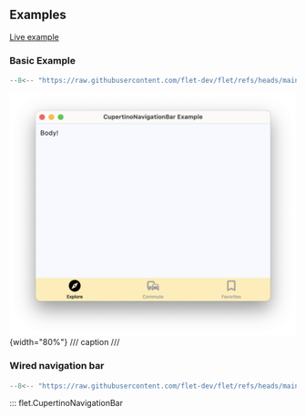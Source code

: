## Examples

[Live example](https://flet-controls-gallery.fly.dev/navigation/cupertinonavigationbar)

### Basic Example

```python
--8<-- "https://raw.githubusercontent.com/flet-dev/flet/refs/heads/main/sdk/python/examples/controls/cupertino-navigation-bar/basic.py"
```

![basic](https://raw.githubusercontent.com/flet-dev/flet/main/sdk/python/examples/controls/cupertino-navigation-bar/media/basic.png){width="80%"}
/// caption
///

### Wired navigation bar

```python
--8<-- "https://raw.githubusercontent.com/flet-dev/flet/refs/heads/main/sdk/python/examples/controls/cupertino-navigation-bar/wired.py"
```

::: flet.CupertinoNavigationBar
